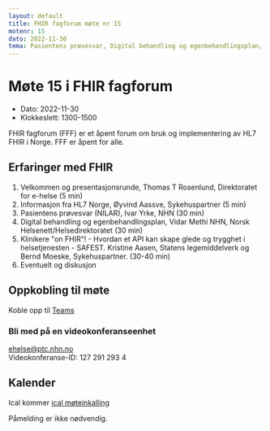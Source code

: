 ```yaml
---
layout: default
title: FHIR fagforum møte nr 15
motenr: 15
dato: 2022-11-30
tema: Pasientens prøvesvar, Digital behandling og egenbehandlingsplan, SAFEST
---
```


# Møte 15 i FHIR fagforum

* Dato: 2022-11-30
* Klokkeslett: 1300-1500

FHIR fagforum (FFF) er et åpent forum om bruk og implementering av HL7 FHIR i Norge. FFF er åpent for alle.

## Erfaringer med FHIR

1. Velkommen og presentasjonsrunde, Thomas T Rosenlund, Direktoratet for e-helse (5 min)
2. Informasjon fra HL7 Norge, Øyvind Aassve, Sykehuspartner (5 min)
3. Pasientens prøvesvar (NILAR), Ivar Yrke, NHN (30 min)
4. Digital behandling og egenbehandlingsplan, Vidar Methi NHN, Norsk Helsenett/Helsedirektoratet (30 min)
5. Klinikere "on FHIR"! - Hvordan et API kan skape glede og trygghet i helsetjenesten - SAFEST. Kristine Aasen, Statens legemiddelverk og Bernd Moeske, Sykehuspartner. (30-40 min)
6. Eventuelt og diskusjon

## Oppkobling til møte

Koble opp til [Teams](https://teams.microsoft.com/l/meetup-join/19%3ameeting_ODAyNGMzYTktNjJmOS00Mzc4LTg1OTAtNGI5NTdlNTgxYmQx%40thread.v2/0?context=%7b%22Tid%22%3a%221f8fc8cc-99b4-410a-95fa-286dd143b04d%22%2c%22Oid%22%3a%22a216d89f-4166-4e08-9907-183e70a2a420%22%7d)

### Bli med på en videokonferanseenhet

ehelse@ptc.nhn.no  
Videokonferanse-ID: 127 291 293 4

## Kalender

Ical kommer
[ical møteinkalling](ical/FHIR%20fagforum%20%2315.ics)

Påmelding er ikke nødvendig.
